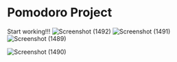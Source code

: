 # Pomodoro Project

Start working!!!
![Screenshot (1492)](https://github.com/Chaitya02/Pomodoro-Project/assets/112513370/ad36878b-2be3-4de6-8e98-1b5b4a77f186)
![Screenshot (1491)](https://github.com/Chaitya02/Pomodoro-Project/assets/112513370/86c228f6-d86f-4827-ae72-edece3c26832)
![Screenshot (1489)](https://github.com/Chaitya02/Pomodoro-Project/assets/112513370/9c12106a-4e7c-40ff-89cf-622b015076d0)

![Screenshot (1490)](https://github.com/Chaitya02/Pomodoro-Project/assets/112513370/b93ee630-bd58-48ba-9a0e-438d816284e5)
